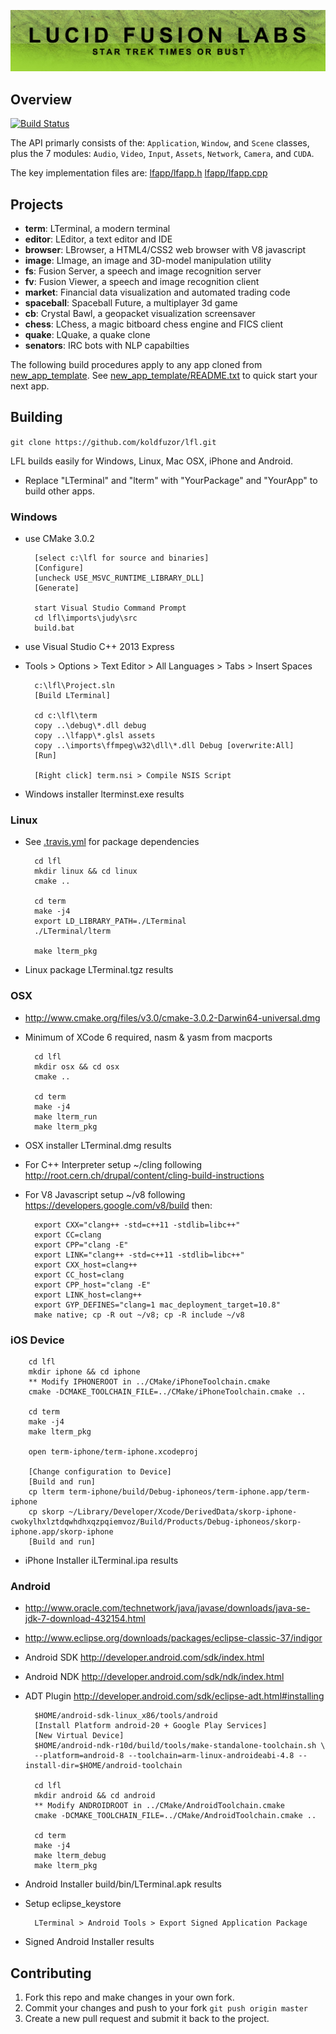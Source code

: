![lfl](assets/lfl.png)

## Overview

[![Build Status](https://travis-ci.org/koldfuzor/lfl.svg?branch=master)](https://travis-ci.org/koldfuzor/lfl)

The API primarly consists of the: `Application`, `Window`, and `Scene` classes,
plus the 7 modules: `Audio`, `Video`, `Input`, `Assets`, `Network`, `Camera`,
and `CUDA`.

The key implementation files are:
[lfapp/lfapp.h](lfapp/lfapp.h)
[lfapp/lfapp.cpp](lfapp/lfapp.cpp)

## Projects

* **term**:         LTerminal, a modern terminal
* **editor**:       LEditor, a text editor and IDE
* **browser**:      LBrowser, a HTML4/CSS2 web browser with V8 javascript
* **image**:        LImage, an image and 3D-model manipulation utility
* **fs**:           Fusion Server, a speech and image recognition server
* **fv**:           Fusion Viewer, a speech and image recognition client
* **market**:       Financial data visualization and automated trading code
* **spaceball**:    Spaceball Future, a multiplayer 3d game
* **cb**:           Crystal Bawl, a geopacket visualization screensaver
* **chess**:        LChess, a magic bitboard chess engine and FICS client
* **quake**:        LQuake, a quake clone
* **senators**:     IRC bots with NLP capabilties

The following build procedures apply to any app cloned from [new_app_template](new_app_template).
See [new_app_template/README.txt](new_app_template/README.txt) to quick start your next app.

## Building

`git clone https://github.com/koldfuzor/lfl.git`

LFL builds easily for Windows, Linux, Mac OSX, iPhone and Android.

* Replace "LTerminal" and "lterm" with "YourPackage" and "YourApp" to build other apps.

### Windows

* use CMake 3.0.2

        [select c:\lfl for source and binaries]
        [Configure]
        [uncheck USE_MSVC_RUNTIME_LIBRARY_DLL]
        [Generate]

        start Visual Studio Command Prompt
        cd lfl\imports\judy\src
        build.bat

* use Visual Studio C++ 2013 Express
* Tools > Options > Text Editor > All Languages > Tabs > Insert Spaces

        c:\lfl\Project.sln
        [Build LTerminal]

        cd c:\lfl\term
        copy ..\debug\*.dll debug
        copy ..\lfapp\*.glsl assets
        copy ..\imports\ffmpeg\w32\dll\*.dll Debug [overwrite:All]
        [Run]

        [Right click] term.nsi > Compile NSIS Script

* Windows installer lterminst.exe results

### Linux

* See [.travis.yml](.travis.yml) for package dependencies

        cd lfl
        mkdir linux && cd linux
        cmake ..

        cd term
        make -j4
        export LD_LIBRARY_PATH=./LTerminal
        ./LTerminal/lterm

        make lterm_pkg

* Linux package LTerminal.tgz results

### OSX

* http://www.cmake.org/files/v3.0/cmake-3.0.2-Darwin64-universal.dmg
* Minimum of XCode 6 required, nasm & yasm from macports

        cd lfl
        mkdir osx && cd osx
        cmake ..

        cd term
        make -j4
        make lterm_run
        make lterm_pkg

* OSX installer LTerminal.dmg results
* For C++ Interpreter setup ~/cling following http://root.cern.ch/drupal/content/cling-build-instructions
* For V8 Javascript setup ~/v8 following https://developers.google.com/v8/build then:

        export CXX="clang++ -std=c++11 -stdlib=libc++"
        export CC=clang
        export CPP="clang -E"
        export LINK="clang++ -std=c++11 -stdlib=libc++"
        export CXX_host=clang++
        export CC_host=clang
        export CPP_host="clang -E"
        export LINK_host=clang++
        export GYP_DEFINES="clang=1 mac_deployment_target=10.8"
        make native; cp -R out ~/v8; cp -R include ~/v8

### iOS Device

        cd lfl
        mkdir iphone && cd iphone
        ** Modify IPHONEROOT in ../CMake/iPhoneToolchain.cmake
        cmake -DCMAKE_TOOLCHAIN_FILE=../CMake/iPhoneToolchain.cmake ..

        cd term
        make -j4
        make lterm_pkg

        open term-iphone/term-iphone.xcodeproj

        [Change configuration to Device]
        [Build and run]
        cp lterm term-iphone/build/Debug-iphoneos/term-iphone.app/term-iphone
        cp skorp ~/Library/Developer/Xcode/DerivedData/skorp-iphone-cwokylhxlztdqwhdhxqzpqiemvoz/Build/Products/Debug-iphoneos/skorp-iphone.app/skorp-iphone
        [Build and run]

* iPhone Installer iLTerminal.ipa results

### Android

* http://www.oracle.com/technetwork/java/javase/downloads/java-se-jdk-7-download-432154.html
* http://www.eclipse.org/downloads/packages/eclipse-classic-37/indigor

* Android SDK http://developer.android.com/sdk/index.html
* Android NDK http://developer.android.com/sdk/ndk/index.html
* ADT Plugin http://developer.android.com/sdk/eclipse-adt.html#installing

        $HOME/android-sdk-linux_x86/tools/android
        [Install Platform android-20 + Google Play Services]
        [New Virtual Device]
        $HOME/android-ndk-r10d/build/tools/make-standalone-toolchain.sh \
        --platform=android-8 --toolchain=arm-linux-androideabi-4.8 --install-dir=$HOME/android-toolchain

        cd lfl
        mkdir android && cd android
        ** Modify ANDROIDROOT in ../CMake/AndroidToolchain.cmake
        cmake -DCMAKE_TOOLCHAIN_FILE=../CMake/AndroidToolchain.cmake ..

        cd term
        make -j4
        make lterm_debug
        make lterm_pkg

* Android Installer build/bin/LTerminal.apk results

* Setup eclipse_keystore

        LTerminal > Android Tools > Export Signed Application Package

* Signed Android Installer results

## Contributing

1. Fork this repo and make changes in your own fork.
2. Commit your changes and push to your fork `git push origin master`
3. Create a new pull request and submit it back to the project.

